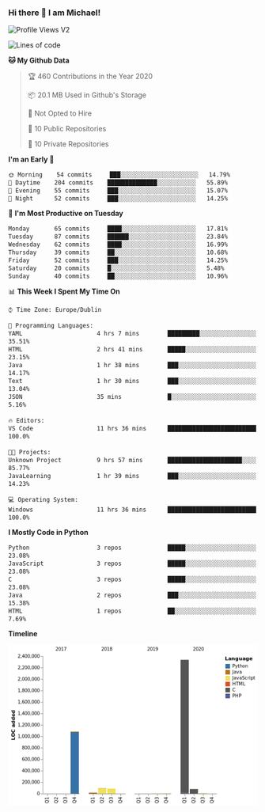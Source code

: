 ### Hi there 👋 I am Michael!

![Profile Views V2](https://komarev.com/ghpvc/?username=AppDevMichael)

<!--START_SECTION:waka-->
![Lines of code](https://img.shields.io/badge/From%20Hello%20World%20I%27ve%20Written-10.3%20million%20lines%20of%20code-blue)

**🐱 My Github Data** 

> 🏆 460 Contributions in the Year 2020
 > 
> 📦 20.1 MB Used in Github's Storage 
 > 
> 🚫 Not Opted to Hire
 > 
> 📜 10 Public Repositories
 > 
> 🔑 10 Private Repositories 

**I'm an Early 🐤** 

```text
🌞 Morning    54 commits     ███░░░░░░░░░░░░░░░░░░░░░░   14.79% 
🌆 Daytime    204 commits    ██████████████░░░░░░░░░░░   55.89% 
🌃 Evening    55 commits     ███░░░░░░░░░░░░░░░░░░░░░░   15.07% 
🌙 Night      52 commits     ███░░░░░░░░░░░░░░░░░░░░░░   14.25%

```
📅 **I'm Most Productive on Tuesday** 

```text
Monday       65 commits     ████░░░░░░░░░░░░░░░░░░░░░   17.81% 
Tuesday      87 commits     ██████░░░░░░░░░░░░░░░░░░░   23.84% 
Wednesday    62 commits     ████░░░░░░░░░░░░░░░░░░░░░   16.99% 
Thursday     39 commits     ██░░░░░░░░░░░░░░░░░░░░░░░   10.68% 
Friday       52 commits     ███░░░░░░░░░░░░░░░░░░░░░░   14.25% 
Saturday     20 commits     █░░░░░░░░░░░░░░░░░░░░░░░░   5.48% 
Sunday       40 commits     ██░░░░░░░░░░░░░░░░░░░░░░░   10.96%

```


📊 **This Week I Spent My Time On** 

```text
⌚︎ Time Zone: Europe/Dublin

💬 Programming Languages: 
YAML                     4 hrs 7 mins        █████████░░░░░░░░░░░░░░░░   35.51% 
HTML                     2 hrs 41 mins       █████░░░░░░░░░░░░░░░░░░░░   23.15% 
Java                     1 hr 38 mins        ███░░░░░░░░░░░░░░░░░░░░░░   14.17% 
Text                     1 hr 30 mins        ███░░░░░░░░░░░░░░░░░░░░░░   13.04% 
JSON                     35 mins             █░░░░░░░░░░░░░░░░░░░░░░░░   5.16%

🔥 Editors: 
VS Code                  11 hrs 36 mins      █████████████████████████   100.0%

🐱‍💻 Projects: 
Unknown Project          9 hrs 57 mins       █████████████████████░░░░   85.77% 
JavaLearning             1 hr 39 mins        ███░░░░░░░░░░░░░░░░░░░░░░   14.23%

💻 Operating System: 
Windows                  11 hrs 36 mins      █████████████████████████   100.0%

```

**I Mostly Code in Python** 

```text
Python                   3 repos             █████░░░░░░░░░░░░░░░░░░░░   23.08% 
JavaScript               3 repos             █████░░░░░░░░░░░░░░░░░░░░   23.08% 
C                        3 repos             █████░░░░░░░░░░░░░░░░░░░░   23.08% 
Java                     2 repos             ███░░░░░░░░░░░░░░░░░░░░░░   15.38% 
HTML                     1 repos             ██░░░░░░░░░░░░░░░░░░░░░░░   7.69%

```


**Timeline**

![Chart not found](https://github.com/AppDevMichael/AppDevMichael/blob/master/charts/bar_graph.png) 


<!--END_SECTION:waka-->

